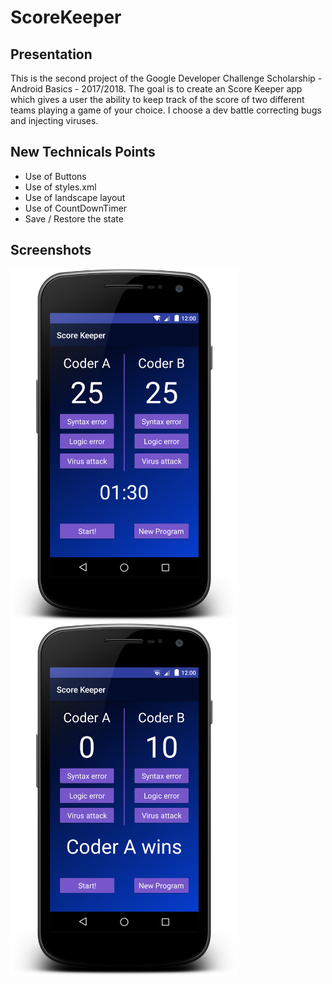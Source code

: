 # ScoreKeeper
## Presentation
This is the second project of the Google Developer Challenge Scholarship - Android Basics - 2017/2018.
The goal is to create an Score Keeper app which gives a user the ability to keep track of the score of two different teams playing a game of your choice.
I choose a dev battle correcting bugs and injecting viruses.

## New Technicals Points
* Use of Buttons
* Use of styles.xml
* Use of landscape layout
* Use of CountDownTimer
* Save / Restore the state

## Screenshots
<img src="/images/screenshot1.png" width="363" height="564"><img src="/images/screenshot2.png" width="363" height="564">
